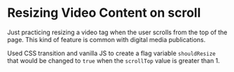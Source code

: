 # Resizing Video Content on scroll

Just practicing resizing a video tag when the user scrolls from the top of the page. This kind of feature is common with digital media publications.

Used CSS transition and vanilla JS to create a flag variable `shouldResize` that would be changed to `true` when the `scrollTop` value is greater than 1.
